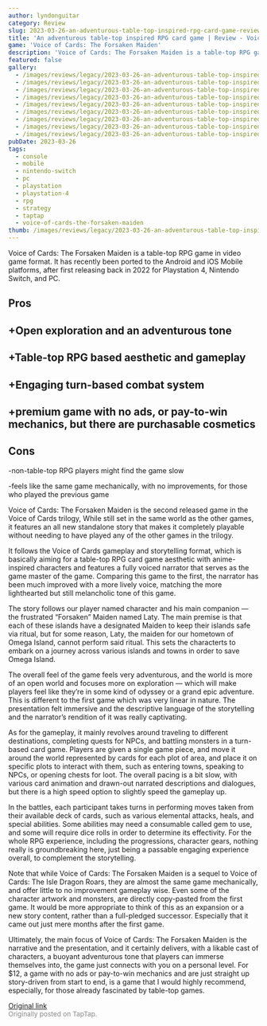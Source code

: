 ```yaml
---
author: lyndonguitar
category: Review
slug: 2023-03-26-an-adventurous-table-top-inspired-rpg-card-game-review-voice-of-cards-the-forsaken-mai
title: 'An adventurous table-top inspired RPG card game | Review - Voice of Cards: The Forsaken Maiden'
game: 'Voice of Cards: The Forsaken Maiden'
description: 'Voice of Cards: The Forsaken Maiden is a table-top RPG game in video game format. It has recently been ported to the Android and iOS Mobile platforms, after first releasing back in 2022 for Playstation 4, Nintendo Switch, and PC.'
featured: false
gallery:
  - /images/reviews/legacy/2023-03-26-an-adventurous-table-top-inspired-rpg-card-game--review---voice-of-cards-the-forsaken-mai-0.avif
  - /images/reviews/legacy/2023-03-26-an-adventurous-table-top-inspired-rpg-card-game--review---voice-of-cards-the-forsaken-mai-1.avif
  - /images/reviews/legacy/2023-03-26-an-adventurous-table-top-inspired-rpg-card-game--review---voice-of-cards-the-forsaken-mai-2.avif
  - /images/reviews/legacy/2023-03-26-an-adventurous-table-top-inspired-rpg-card-game--review---voice-of-cards-the-forsaken-mai-3.avif
  - /images/reviews/legacy/2023-03-26-an-adventurous-table-top-inspired-rpg-card-game--review---voice-of-cards-the-forsaken-mai-4.avif
  - /images/reviews/legacy/2023-03-26-an-adventurous-table-top-inspired-rpg-card-game--review---voice-of-cards-the-forsaken-mai-5.avif
  - /images/reviews/legacy/2023-03-26-an-adventurous-table-top-inspired-rpg-card-game--review---voice-of-cards-the-forsaken-mai-6.avif
  - /images/reviews/legacy/2023-03-26-an-adventurous-table-top-inspired-rpg-card-game--review---voice-of-cards-the-forsaken-mai-7.avif
  - /images/reviews/legacy/2023-03-26-an-adventurous-table-top-inspired-rpg-card-game--review---voice-of-cards-the-forsaken-mai-8.avif
pubDate: 2023-03-26
tags:
  - console
  - mobile
  - nintendo-switch
  - pc
  - playstation
  - playstation-4
  - rpg
  - strategy
  - taptap
  - voice-of-cards-the-forsaken-maiden
thumb: /images/reviews/legacy/2023-03-26-an-adventurous-table-top-inspired-rpg-card-game--review---voice-of-cards-the-forsaken-mai-0.avif
---
```


Voice of Cards: The Forsaken Maiden is a table-top RPG game in video game format. It has recently been ported to the Android and iOS Mobile platforms, after first releasing back in 2022 for Playstation 4, Nintendo Switch, and PC.




## Pros



## +Open exploration and an adventurous tone


## +Table-top RPG based aesthetic and gameplay


## +Engaging turn-based combat system


## +premium game with no ads, or pay-to-win mechanics, but there are purchasable cosmetics




## Cons


-non-table-top RPG players might find the game slow

-feels like the same game mechanically, with no improvements, for those who played the previous game

Voice of Cards: The Forsaken Maiden is the second released game in the Voice of Cards trilogy, While still set in the same world as the other games, it features an all new standalone story that makes it completely playable without needing to have played any of the other games in the trilogy.

It follows the Voice of Cards gameplay and storytelling format, which is basically aiming for a table-top RPG card game aesthetic with anime-inspired characters and features a fully voiced narrator that serves as the game master of the game. Comparing this game to the first, the narrator has been much improved with a more lively voice, matching the more lighthearted but still melancholic tone of this game.

The story follows our player named character and his main companion — the frustrated “Forsaken” Maiden named Laty. The main premise is that each of these islands have a designated Maiden to keep their islands safe via ritual, but for some reason, Laty, the maiden for our hometown of Omega Island, cannot perform said ritual. This sets the characterts to embark on a journey across various islands and towns in order to save Omega Island.

The overall feel of the game feels very adventurous, and the world is more of an open world and focuses more on exploration — which will make players feel like they’re in some kind of odyssey or a grand epic adventure. This is different to the first game which was very linear in nature. The presentation felt immersive and the descriptive language of the storytelling and the narrator’s rendition of it was really captivating.

As for the gameplay, it mainly revolves around traveling to different destinations, completing quests for NPCs, and battling monsters in a turn-based card game. Players are given a single game piece, and move it around the world represented by cards for each plot of area, and place it on specific plots to interact with them, such as entering towns, speaking to NPCs, or opening chests for loot. The overall pacing is a bit slow, with various card animation and drawn-out narrated descriptions and dialogues, but there is a high speed option to slightly speed the gameplay up.

In the battles, each participant takes turns in performing moves taken from their available deck of cards, such as various elemental attacks, heals, and special abilities. Some abilities may need a consumable called gem to use, and some will require dice rolls in order to determine its effectivity. For the whole RPG experience, including the progressions, character gears, nothing really is groundbreaking here, just being a passable engaging experience overall, to complement the storytelling.

Note that while Voice of Cards: The Forsaken Maiden is a sequel to Voice of Cards: The Isle Dragon Roars, they are almost the same game mechanically, and offer little to no improvement gameplay wise. Even some of the character artwork and monsters, are directly copy-pasted from the first game. It would be more appropriate to think of this as an expansion or a new story content, rather than a full-pledged successor. Especially that it came out just mere months after the first game.

Ultimately, the main focus of Voice of Cards: The Forsaken Maiden is the narrative and the presentation, and it certainly delivers, with a likable cast of characters, a buoyant adventurous tone that players can immerse themselves into, the game just connects with you on a personal level. For $12, a game with no ads or pay-to-win mechanics and are just straight up story-driven from start to end, is a game that I would highly recommend, especially, for those already fascinated by table-top games.

[Original link](https://www.taptap.io/post/4903147)<br><span style="font-size: 0.95em; color: #888;">Originally posted on TapTap.</span>